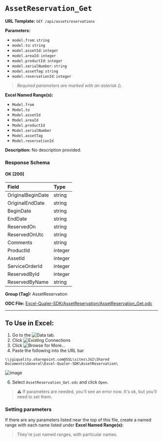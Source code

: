 # `AssetReservation_Get`

**URL Template:**
`GET /api/assetsreservations`

**Parameters:**
- `model.from`: `string`
- `model.to`: `string`
- `model.assetId`: `integer`
- `model.areaId`: `integer`
- `model.productId`: `integer`
- `model.serialNumber`: `string`
- `model.assetTag`: `string`
- `model.reservationId`: `integer`


> *Required parameters are marked with an asterisk (*).

**Excel Named Range(s):**
- `Model.from`
- `Model.to`
- `Model.assetId`
- `Model.areaId`
- `Model.productId`
- `Model.serialNumber`
- `Model.assetTag`
- `Model.reservationId`


**Description:**
No description provided.

### Response Schema

#### OK [200]

| Field             | Type    |
|:------------------|:--------|
| OriginalBeginDate | string  |
| OriginalEndDate   | string  |
| BeginDate         | string  |
| EndDate           | string  |
| ReservedOn        | string  |
| ReservedOnUtc     | string  |
| Comments          | string  |
| ProductId         | integer |
| AssetId           | integer |
| ServiceOrderId    | integer |
| ReservedById      | integer |
| ReservedByName    | string  |

**Group (Tag):**
AssetReservation

**ODC File:**
[Excel-Qualer-SDK/AssetReservation/AssetReservation_Get.odc](https://github.com/Johnson-Gage-Inspection-Inc/qualer-sdk-odc/blob/main/Excel-Qualer-SDK/AssetReservation/AssetReservation_Get.odc)

---

To Use in Excel:
---

1. Go to the ![`Data`](https://github.com/user-attachments/assets/da437a70-57b3-4c5b-bb01-4910ece19ed1)
 tab.
3. Click ![Existing Connections](https://github.com/user-attachments/assets/a2f1ed67-b2e0-4c23-ac90-68c870e60289)
4. Click ![`Browse for More...`](https://github.com/user-attachments/assets/8e698494-6865-41e7-b6fa-043aea81809a)
5. Paste the following into the URL bar
```
\\jgiquality.sharepoint.com@SSL\sites\JGI\Shared Documents\General\Excel-Qualer-SDK\AssetReservation\
```

![image](https://github.com/user-attachments/assets/1e1a8d87-0377-446d-aaf5-d78562991db3)

6. Select `AssetReservation_Get.odc` and click `Open`.

> ⚠️ If parameters are needed, you'll see an error now. It's ok, but you'll need to set them.

### Setting parameters
If there are any parameters listed near the top of this file, create a named range with each name listed under **Excel Named Range(s):**
> They're just named ranges, with particular names.
